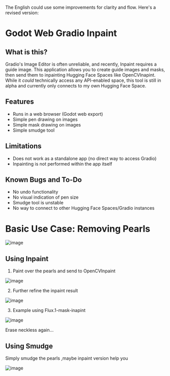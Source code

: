 The English could use some improvements for clarity and flow. Here's a revised version:

# Godot Web Gradio Inpaint

## What is this?

Gradio's Image Editor is often unreliable, and recently, Inpaint requires a guide image. This application allows you to create guide images and masks, then send them to inpainting Hugging Face Spaces like OpenCVInapint.  While it *could* technically access any API-enabled space, this tool is still in alpha and currently only connects to my own Hugging Face Space.

## Features

* Runs in a web browser (Godot web export)
* Simple pen drawing on images
* Simple mask drawing on images
* Simple smudge tool

## Limitations

* Does not work as a standalone app (no direct way to access Gradio)
* Inpainting is not performed within the app itself

## Known Bugs and To-Do

* No undo functionality
* No visual indication of pen size
* Smudge tool is unstable
* No way to connect to other Hugging Face Spaces/Gradio instances

# Basic Use Case: Removing Pearls

![image](https://github.com/user-attachments/assets/f460bb1f-62f4-4b15-a067-5473d552c2bb)

## Using Inpaint

1. Paint over the pearls and send to OpenCVInpaint
   
![image](https://github.com/user-attachments/assets/c82002a2-7e2a-4658-aeeb-3f9e11c81166)

2. Further refine the inpaint result

![image](https://github.com/user-attachments/assets/39879d04-33c2-451b-8267-5f1f5312d5df)
   
3. Example using Flux.1-mask-inapint

![image](https://github.com/user-attachments/assets/ccfeb158-7071-4976-bcc1-72e9dab889bc)

Erase neckless again...

## Using Smudge

Simply smudge the pearls ,maybe inpaint version help you

![image](https://github.com/user-attachments/assets/d795a8f5-9102-4537-9610-a202b0f1f24f)



